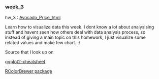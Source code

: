 
### week_3

hw_3 : [Avocado_Price_html](https://bryan051003.github.io/csx_rproject/week_3/hw_3/Avocado_Price.html)

Learn how to visualize data this week.
I dont know a lot about analysising stuff and havent seen how others deal with data analysis process, so instead of giving a main topic on this homework, I just visualize some related values and make few chart. :/


Source that I look up on

[ggplot2-cheatsheet](https://www.rstudio.com/wp-content/uploads/2015/03/ggplot2-cheatsheet.pdf)

[RColorBrewer package](https://zhuanlan.zhihu.com/p/32746407)
